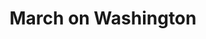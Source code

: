 ---
title: March on Washington
category: March on Washington
year: 1963
location: Washington, DC
duration: 28th August, 1963
image: media/images/events/march_on_washington.jpeg
image-desc: Civil Rights March on Washington, D.C. [Roy Wilkins, Executive Secretary of the National Association for the Advancement of Colored People; A. Philip Randolph, organizer of the demonstration and veteran labor leader who helped to found the Brotherhood of Sleeping Car Porters, American Federation of Labor (AFL), and a former vice president of the American Federation of Labor and Congress of Industrial Organizations (AFL-CIO); and Walter P. Reuther, President of the United Automobile Workers Union and Vice President of the American Federation of Labor and Congress of Industrial Organizations, leading marchers down the street.
source-name: Catalog Archives
image-source: https://catalog.archives.gov/id/542003
description: This protest march consisted of around 250,000 people participants. The march aimed to draw attention to the continued discrimination black Americans were facing. At the end of this march, Dr Martin Luther King Jr., stood in front of the Lincoln Memorial and delivered his ‘I Have Dream Speech’
song1: How I Got Over
song2: Oh, Freedom
---